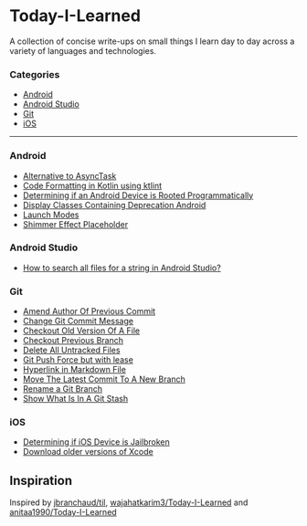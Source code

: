 # Today-I-Learned

A collection of concise write-ups on small things I learn day to day across a variety of languages and technologies. 

### Categories

* [Android](#android)
* [Android Studio](#android-studio)
* [Git](#git)
* [iOS](#ios)

-----------------------------------------------------------------------------------------------

### Android

- [Alternative to AsyncTask](android/alternative-to-asynctask-in-java.md)
- [Code Formatting in Kotlin using ktlint](android/code-formatting-in-kotlin-using-ktlint.md)
- [Determining if an Android Device is Rooted Programmatically](android/determining-if-an-android-device-is-rooted-programmatically.md)
- [Display Classes Containing Deprecation Android](android/display-classes-containing-deprecation-android.md)
- [Launch Modes](android/launch_modes.md)
- [Shimmer Effect Placeholder](android/shimmer-effect-placeholder.md)

### Android Studio

- [How to search all files for a string in Android Studio?](android-studio/search-all-files-for-the-string.md)

### Git

- [Amend Author Of Previous Commit](git/ammend-author-of-previous-commit.md)
- [Change Git Commit Message](git/change-git-commit-message.md)
- [Checkout Old Version Of A File](git/checkout-old-version-of-a-file.md)
- [Checkout Previous Branch](git/checkout-previous-branch.md)
- [Delete All Untracked Files](git/delete-all-untracked-files.md)
- [Git Push Force but with lease](git/git-push-force-but-with-lease.md)
- [Hyperlink in Markdown File](git/hyperlink-in-markdown-file.md)
- [Move The Latest Commit To A New Branch](git/move-the-latest-commit-to-a-new-branch.md)
- [Rename a Git Branch](git/rename_git_branch.md)
- [Show What Is In A Git Stash](git/show-what-is-in-a-git-stash.md)

### iOS

- [Determining if iOS Device is Jailbroken](ios/determining-if-ios-device-is-jailbroken.md)
- [Download older versions of Xcode](ios/download-older-versions-of-Xcode.md)


Inspiration
------------------------------------------------------------------------------------------------
Inspired by [jbranchaud/til](https://github.com/jbranchaud/til), [wajahatkarim3/Today-I-Learned](https://github.com/wajahatkarim3/Today-I-Learned) and [anitaa1990/Today-I-Learned](https://github.com/anitaa1990/Today-I-Learned)